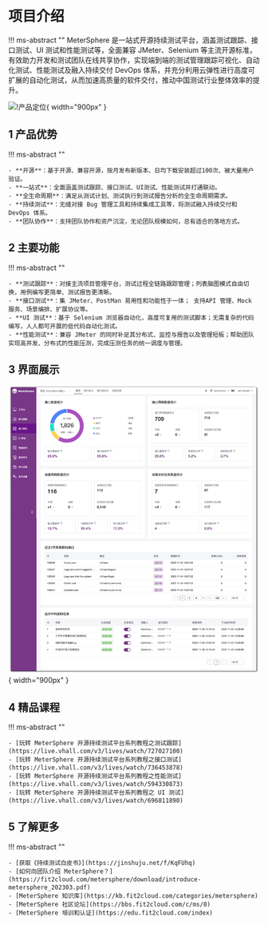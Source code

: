 # 项目介绍

!!! ms-abstract ""
	MeterSphere 是一站式开源持续测试平台，涵盖测试跟踪、接口测试、UI 测试和性能测试等，全面兼容 JMeter、Selenium 等主流开源标准，有效助力开发和测试团队在线共享协作，实现端到端的测试管理跟踪可视化、自动化测试、性能测试及融入持续交付 DevOps 体系，并充分利用云弹性进行高度可扩展的自动化测试，从而加速高质量的软件交付，推动中国测试行业整体效率的提升。

![!产品定位](./img/产品定位.png){ width="900px" }

## 1 产品优势

!!! ms-abstract ""

    - **开源**：基于开源、兼容开源，按月发布新版本、日均下载安装超过100次、被大量用户验证。
    - **一站式**：全面涵盖测试跟踪、接口测试、UI测试、性能测试并打通联动。
    - **全生命周期**：满足从测试计划、测试执行到测试报告分析的全生命周期需求。
    - **持续测试**：无缝对接 Bug 管理工具和持续集成工具等，将测试融入持续交付和 DevOps 体系。
    - **团队协作**：支持团队协作和资产沉淀，无论团队规模如何，总有适合的落地方式。

## 2 主要功能

!!! ms-abstract ""

    - **测试跟踪**：对接主流项目管理平台，测试过程全链路跟踪管理；列表脑图模式自由切换，用例编写更简单、测试报告更清晰。
    - **接口测试**：集 JMeter、PostMan 易用性和功能性于一体； 支持API 管理、Mock 服务、场景编排、扩展协议等。
    - **UI 测试**：基于 Selenium 浏览器自动化，高度可复用的测试脚本；无需复杂的代码编写，人人都可开展的低代码自动化测试。
    - **性能测试**：兼容 JMeter 的同时补足其分布式、监控与报告以及管理短板；帮助团队实现高并发、分布式的性能压测，完成压测任务的统一调度与管理。

## 3 界面展示

![!界面说明2](./img/api/接口测试首页.png){ width="900px" }

## 4 精品课程
!!! ms-abstract ""

    - [玩转 MeterSphere 开源持续测试平台系列教程之测试跟踪](https://live.vhall.com/v3/lives/watch/727027100)
    - [玩转 MeterSphere 开源持续测试平台系列教程之接口测试](https://live.vhall.com/v3/lives/watch/736453878)
    - [玩转 MeterSphere 开源持续测试平台系列教程之性能测试](https://live.vhall.com/v3/lives/watch/594330873)
    - [玩转 MeterSphere 开源持续测试平台系列教程之 UI 测试](https://live.vhall.com/v3/lives/watch/696811890)

## 5 了解更多
!!! ms-abstract ""

    - [获取《持续测试白皮书》](https://jinshuju.net/f/KqFUhq)
    - [如何向团队介绍 MeterSphere？](https://fit2cloud.com/metersphere/download/introduce-metersphere_202303.pdf)
    - [MeterSphere 知识库](https://kb.fit2cloud.com/categories/metersphere)
    - [MeterSphere 社区论坛](https://bbs.fit2cloud.com/c/ms/8)
    - [MeterSphere 培训和认证](https://edu.fit2cloud.com/index)
